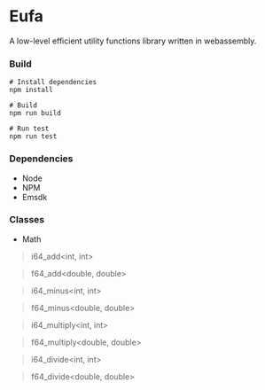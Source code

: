 # Eufa
A low-level efficient utility functions library written in webassembly.

### Build
```shell
# Install dependencies
npm install

# Build
npm run build

# Run test
npm run test
```

### Dependencies
* Node
* NPM
* Emsdk

### Classes

* Math
> i64_add<int, int>

> f64_add<double, double>

> i64_minus<int, int>

> f64_minus<double, double>

> i64_multiply<int, int>

> f64_multiply<double, double>

> i64_divide<int, int>

> f64_divide<double, double>